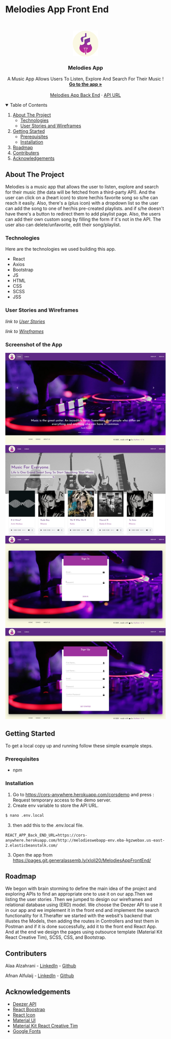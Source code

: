 # Melodies App Front End

<!-- PROJECT LOGO -->
<br />
<p align="center">
  <a href="">
    <img src="public/MelodiesLogo.png" alt="Logo" width="80" height="80">
  </a>

  <h3 align="center">Melodies App</h3>

  <p align="center">
    A Music App Allows Users To Listen, Explore And Search For Their Music !
    <br />
    <a href="https://pages.git.generalassemb.ly/xloli20/MelodiesAppFrontEnd/"><strong>Go to the app »</strong></a>
    <br />
    <br />
    <a href="https://git.generalassemb.ly/xloli20/MelodiesAppBackEnd">Melodies App Back End</a>
    ·
    <a href="http://melodieswebapp-env.eba-kgzwebax.us-east-2.elasticbeanstalk.com/">API URL</a>
  </p>
</p>


<!-- TABLE OF CONTENTS -->
<details open="open">
  <summary>Table of Contents</summary>
  <ol>
    <li>
      <a href="#about-the-project">About The Project</a>
      <ul>
        <li><a href="#technologies">Technologies</a></li>
        <li><a href="#user-stories-and-wireframes">User Stories and Wireframes</a></li>
      </ul>
    </li>
    <li>
      <a href="#getting-started">Getting Started</a>
      <ul>
        <li><a href="#prerequisites">Prerequisites</a></li>
        <li><a href="#installation">Installation</a></li>
      </ul>
    </li>
    <li><a href="#roadmap">Roadmap</a></li>
    <li><a href="#contributers">Contributers</a></li>
    <li><a href="#acknowledgements">Acknowledgements</a></li>
  </ol>
</details>



<!-- ABOUT THE PROJECT -->
## About The Project

Melodies is a music app that allows the user to listen, explore and search for their music (the data will be fetched from a third-party API). And the user can click on a (heart icon) to store her/his favorite song so s/he can reach it easily. Also, there's a (plus icon) with a dropdown list so the user can add the song to one of her/his pre-created playlists. and if s/he doesn't have there's a button to redirect them to add playlist page. Also, the users can add their own custom song by filling the form if it's not in the API. The user also can delete/unfavorite, edit their song/playlist.




### Technologies
Here are the technologies we used building this app.
* React
* Axios
* Bootstrap
* JS
* HTML
* CSS
* SCSS
* JSS

### User Stories and Wireframes 

_link to [User Stories](./UserStories.md)_

_link to [Wireframes](./wireframes/Wireframes.md)_


### Screenshot of the App
![](src/assets/img/screenshotHome.jpg)
![](src/assets/img/screenshotSongsList.jpg)
![](src/assets/img/Screenshot1.jpg)
![](src/assets/img/Screenshot2.jpg)

## Getting Started

To get a local copy up and running follow these simple example steps.

### Prerequisites

* npm

### Installation

1. Go to https://cors-anywhere.herokuapp.com/corsdemo and press : Request temporary access to the demo server.
2. Create env variable to store the API URL.
 ```sh
$ nano .env.local 
  ```
3. then add this to the .env.local file.

```
REACT_APP_Back_END_URL=https://cors-anywhere.herokuapp.com/http://melodieswebapp-env.eba-kgzwebax.us-east-2.elasticbeanstalk.com/
   ```
 3. Open the app from https://pages.git.generalassemb.ly/xloli20/MelodiesAppFrontEnd/


<!-- ROADMAP -->
## Roadmap
We begon with brain storming to define the main idea of the project and exploring APIs to find an appropriate one to use it on our app.Then we listing the user stories .Then we 
jumped to design our wireframes and relational database using (ERD) model. We choose the Deezer API to use it in our app and we implement it in the front end and implement the 
search functionality for it.Therafter we started with the websit's backend that illustes the Models, then adding the routes in Controllers and test them in Postman and if it is 
done successfully, add it to the front end React App. And at the end we design the pages using outsource template (Material Kit React Creative Tim), SCSS, CSS, and Bootstrap.


<!-- CONTACT -->
## Contributers

Alaa Alzahrani - [LinkedIn](https://www.linkedin.com/in/alaa-alz/) - [Github](https://github.com/xloli20)

Afnan Alfulaij - [LinkedIn](https://www.linkedin.com/in/afnan-alfulaij/
) - [Github](https://git.generalassemb.ly/afnanaaf)




<!-- ACKNOWLEDGEMENTS -->
## Acknowledgements
* [Deezer API](https://developers.deezer.com/api)
* [React Boostrap](https://react-bootstrap.github.io/)
* [React Icon](https://react-icons.github.io/react-icons)
* [Material UI](https://choosealicense.com)
* [Material Kit React Creative Tim](https://www.creative-tim.com/product/material-kit-react?ref=njsmk-download-section&_ga=2.235236033.112608220.1614763543-388038995.1614174832)
* [Google Fonts](https://fonts.google.com/)

